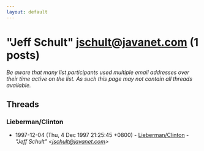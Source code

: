 ```yaml
---
layout: default
---
```


# "Jeff Schult" <jschult@javanet.com> (1 posts)

_Be aware that many list participants used multiple email addresses over their time active on the list. As such this page may not contain all threads available._

## Threads

### Lieberman/Clinton
+ 1997-12-04 (Thu, 4 Dec 1997 21:25:45 +0800) - [Lieberman/Clinton](/archive/1997/12/7ff277589b62ba7a31bbe2818c24d48be62885020ada216518ca05b18e8908d6) - _"Jeff Schult" \<jschult@javanet.com\>_

